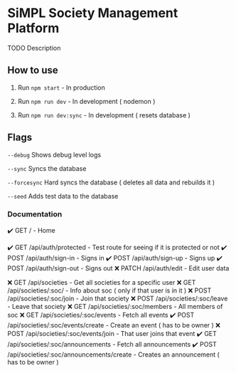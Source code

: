 # SiMPL Society Management Platform

TODO Description

## How to use

1.  Run `npm start` - In production

2.  Run `npm run dev` - In development ( nodemon )

3.  Run `npm run dev:sync` - In development ( resets database )

## Flags

`--debug` Shows debug level logs

`--sync` Syncs the database

`--forcesync` Hard syncs the database ( deletes all data and rebuilds it )

`--seed` Adds test data to the database

### Documentation

✔️ GET   / - Home

✔️ GET   /api/auth/protected - Test route for seeing if it is protected or not
✔️ POST  /api/auth/sign-in - Signs in
✔️ POST  /api/auth/sign-up - Signs up
✔️ POST  /api/auth/sign-out - Signs out
❌ PATCH /api/auth/edit - Edit user data

❌ GET   /api/societies - Get all societies for a specific user
❌ GET   /api/societies/:soc/ - Info about soc ( only if that user is in it )
❌ POST  /api/societies/:soc/join - Join that society
❌ POST  /api/societies/:soc/leave - Leave that society
❌ GET   /api/societies/:soc/members - All members of soc
❌ GET   /api/societies/:soc/events - Fetch all events
✔️ POST  /api/societies/:soc/events/create - Create an event ( has to be owner )
❌ POST  /api/societies/:soc/events/join - That user joins that event
✔️ GET   /api/societies/:soc/announcements - Fetch all announcements
✔️ POST  /api/societies/:soc/announcements/create - Creates an announcement ( has to be owner )